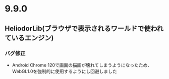 # 9.9.0

## HeliodorLib(ブラウザで表示されるワールドで使われているエンジン)

### バグ修正
- Android Chrome 120で画面の描画が壊れてしまうようになったため、WebGL1.0を強制的に使用するようにし回避しました
